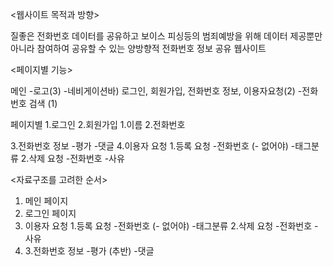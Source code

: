 <웹사이트 목적과 방향>

질좋은 전화번호 데이터를 공유하고 보이스 피싱등의 범죄예방을 위해 데이터 제공뿐만 아니라 참여하여 공유할 수 있는 양방향적 전화번호 정보 공유 웹사이트




<페이지별 기능>

메인
 -로고(3)
 -네비게이션바) 로그인, 회원가입, 전화번호 정보, 이용자요청(2)
 -전화번호 검색 (1)


페이지별
1.로그인
2.회원가입
  1.이름
  2.전화번호

3.전화번호 정보
    -평가
    -댓글
4.이용자 요청
  1.등록 요청 
     -전화번호 (- 없어야)
     -태그분류
  2.삭제 요청
     -전화번호 
     -사유


<자료구조를 고려한 순서>

1) 메인 페이지
2) 로그인 페이지
3) 이용자 요청
  1.등록 요청 
     -전화번호 (- 없어야)
     -태그분류
  2.삭제 요청
     -전화번호 
     -사유
4) 3.전화번호 정보
    -평가 (추반)
    -댓글

















